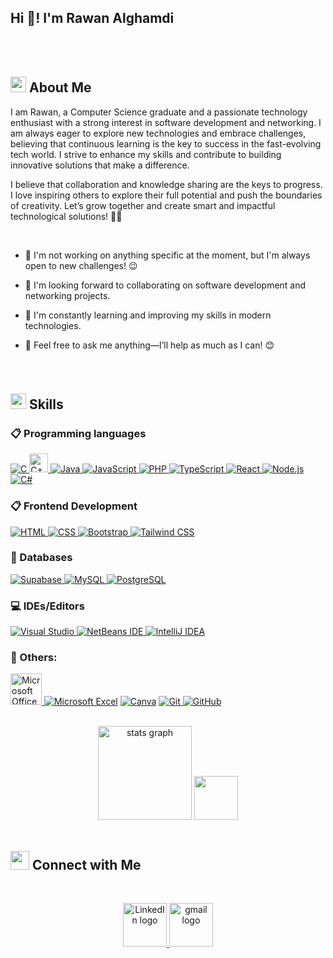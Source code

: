 <h2 align="left">Hi 👋! I'm Rawan Alghamdi  </h2>
<br>
<br>
<h2 id="--about-me"><img src="https://c.tenor.com/NCRHhqkXrJYAAAAi/programmers-go-internet.gif" width="25">  <b>About Me</b></h2>
<p>I am Rawan, a Computer Science graduate and a passionate technology enthusiast with a strong interest in software development and networking. I am always eager to explore new technologies and embrace challenges, believing that continuous learning is the key to success in the fast-evolving tech world. I strive to enhance my skills and contribute to building innovative solutions that make a difference.

I believe that collaboration and knowledge sharing are the keys to progress. I love inspiring others to explore their full potential and push the boundaries of creativity. Let’s grow together and create smart and impactful technological solutions! 🚀💡</p>
<br>
<ul>
<li>
<p>🔭 I'm not working on anything specific at the moment, but I'm always open to new challenges! 😉 </p>
</li>
<li>
<p> 👯 I'm looking forward to collaborating on software development and networking projects.</p>
</li>
<li>
<p>🌱 I'm constantly learning and improving my skills in modern technologies.</p>
</li>
<li>
<p>💬 Feel free to ask me anything—I’ll help as much as I can! 😊</p>
</li>
</ul>

###


###


<br>
<h2 id="-skills"><img src="https://media2.giphy.com/media/QssGEmpkyEOhBCb7e1/giphy.gif?cid=ecf05e47a0n3gi1bfqntqmob8g9aid1oyj2wr3ds3mg700bl&amp;rid=giphy.gif" width="25"><b> Skills</b></h2>

<h3 id="-programming-languages">📋 Programming languages</h3>
<p align="left"> 
  <a href="https://github.com/Rawan1312?tab=repositories&q=&type=&language=c" target="_blank"> 
    <img alt="C" src="https://img.shields.io/badge/C-%232370ED.svg?logo=c&amp;logoColor=white">
  </a> 
  <a href="https://github.com/Rawan1312?tab=repositories&q=&type=&language=cpp" target="_blank">
  <img alt="C++" src="https://img.icons8.com/?size=100&id=44328&format=png&color=000000" width="30" height="30">
</a>

  <a href="https://github.com/Rawan1312?tab=repositories&q=&type=&language=java" target="_blank"> 
    <img alt="Java" src="https://img.shields.io/badge/Java-%23ED8B00.svg?logo=java&amp;logoColor=white">
  </a>
  <a href="https://github.com/Rawan1312?tab=repositories&q=&type=&language=javascript" target="_blank"> 
    <img alt="JavaScript" src="https://img.shields.io/badge/JavaScript-%23F7DF1E.svg?logo=javascript&amp;logoColor=black">
  </a>
  <a href="https://github.com/Rawan1312?tab=repositories&q=&type=&language=php" target="_blank">
    <img alt="PHP" src="https://img.shields.io/badge/PHP-%23777BB4.svg?logo=php&amp;logoColor=white">
  </a>
  <a href="https://github.com/Rawan1312?tab=repositories&q=&type=&language=typescript" target="_blank">
    <img alt="TypeScript" src="https://img.shields.io/badge/TypeScript-%23282333.svg?logo=typescript&amp;logoColor=white">
  </a>
  <a href="https://github.com/Rawan1312?tab=repositories&q=&type=&language=react" target="_blank">
    <img alt="React" src="https://img.shields.io/badge/React-%2361DAFB.svg?logo=react&amp;logoColor=white">
  </a>
  <a href="https://github.com/Rawan1312?tab=repositories&q=&type=&language=nodejs" target="_blank">
    <img alt="Node.js" src="https://img.shields.io/badge/Node.js-%23339933.svg?logo=node.js&amp;logoColor=white">
  </a>
  <a href="https://github.com/Rawan1312?tab=repositories&q=&type=&language=csharp" target="_blank">
    <img alt="C#" src="https://img.shields.io/badge/C%23-%23239120.svg?logo=csharp&amp;logoColor=white">
  </a>
</p>

<h3 id="-frontend-development">📋 Frontend Development</h3>
<p align="left"> 
  <a href="https://github.com/Rawan1312?tab=repositories&q=&type=&language=html" target="_blank"> 
   <img alt="HTML" src="https://img.shields.io/badge/HTML5-%23E34F26.svg?logo=html5&amp;logoColor=white">
  </a>   
  <a href="https://github.com/Rawan1312?tab=repositories&q=&type=&language=css" target="_blank">
    <img alt="CSS" src="https://img.shields.io/badge/CSS3-%231572B6.svg?logo=css3&amp;logoColor=white">
  </a> 
  <a href="https://github.com/Rawan1312?tab=repositories&q=&type=&language=bootstrap" target="_blank"> 
    <img alt="Bootstrap" src="https://img.shields.io/badge/Bootstrap-%23563D7C.svg?logo=bootstrap&amp;logoColor=white">
  </a>
  <a href="https://github.com/Rawan1312?tab=repositories&q=&type=&language=tailwindcss" target="_blank"> 
    <img alt="Tailwind CSS" src="https://img.shields.io/badge/Tailwind%20CSS-%2338B2AC.svg?logo=tailwind-css&amp;logoColor=white">
  </a>
</p>

<h3 id="-databases">💾 Databases</h3>
<p align="left"> 
  <a href="https://github.com/Rawan1312?tab=repositories&q=&type=&language=supabase" target="_blank"> 
    <img alt="Supabase" src="https://img.shields.io/badge/Supabase-%237747FF.svg?logo=supabase&amp;logoColor=white">
  </a>   
  <a href="https://github.com/Rawan1312?tab=repositories&q=&type=&language=mysql" target="_blank"> 
    <img alt="MySQL" src="https://img.shields.io/badge/MySQL-%2300f.svg?logo=mysql&amp;logoColor=white">
  </a>
  <a href="https://github.com/Rawan1312?tab=repositories&q=&type=&language=postgresql" target="_blank">
    <img alt="PostgreSQL" src="https://img.shields.io/badge/PostgreSQL-%23316192.svg?logo=postgresql&amp;logoColor=white">
  </a>
</p>


<h3 id="-ideseditors">💻 IDEs/Editors</h3>
<p align="left"> 
  <a href="https://visualstudio.microsoft.com/" target="_blank"> 
    <img alt="Visual Studio" src="https://img.shields.io/badge/Visual%20Studio-5C2D91.svg?logo=visual-studio&amp;logoColor=white">
  </a>
  <a href="https://netbeans.apache.org/" target="_blank"> 
    <img alt="NetBeans IDE" src="https://img.shields.io/badge/NetBeans%20IDE-1B6AC6.svg?logo=apache-netbeans-ide&amp;logoColor=white">
  </a>
  <a href="https://www.jetbrains.com/idea/" target="_blank"> 
    <img alt="IntelliJ IDEA" src="https://img.shields.io/badge/IntelliJ%20IDEA-000000.svg?logo=intellij-idea&amp;logoColor=white">
  </a>
</p>

<h3 id="-others">🥅 Others:</h3>
<p>
 <a href="https://www.office.com" target="_blank">
  <img alt="Microsoft Office" src="https://img.icons8.com/?size=100&id=U31oMlwv2gFx&format=png&color=000000" height="50">
  <a href="https://www.microsoft.com/en-us/microsoft-365/excel" target="_blank"><img alt="Microsoft Excel" src="https://img.icons8.com/?size=50&id=13654&format=png&color=000000"></a>
  <a href="https://www.canva.com" target="_blank"><img alt="Canva" src="https://img.icons8.com/?size=50&id=iWw83PVcBpLw&format=png&color=000000"></a>
  <a href="https://git-scm.com/" target="_blank"> 
    <img alt="Git" src="https://img.icons8.com/?size=50&id=20906&format=png&color=000000">
  </a>
  <a href="https://github.com/" target="_blank"> 
    <img alt="GitHub" src="https://img.icons8.com/?size=50&id=v551nqGeHhGn&format=png&color=000000">
  </a>
</p>


<br>
<div align="center">
  <img src="https://github-readme-stats.vercel.app/api?username=Rawan1312&hide_title=false&hide_rank=false&show_icons=true&include_all_commits=true&count_private=true&disable_animations=false&theme=dracula&locale=en&hide_border=false" height="150" alt="stats graph"  />
  <img src="https://github-readme-stats.vercel.app/api/top-langs?username=Rawan1312&locale=en&hide_title=false&layout=compact&card_width=320&langs_count=5&theme=dracula&hide_border=false" height="70 alt="languages graph"  />
</div>


</div>
<br>

<h2 id="-connect-with-me"><img src="https://media.giphy.com/media/LnQjpWaON8nhr21vNW/giphy.gif" width="30"> <b>Connect with Me</b></h2>
<br>
<p align="center"><!-----Social Accounts------>
</p><p align="center">

<a href="http://linkedin.com/in/rawan-alrifai-225a16316">
  <img src="https://img.icons8.com/?size=100&id=xuvGCOXi8Wyg&format=png&color=000000" height="70" w alt="LinkedIn logo" />
</a>

<a href="mailto:rawanalrifai24@gmail.com">
  <img src="https://img.icons8.com/?size=100&id=P7UIlhbpWzZm&format=png&color=000000" height="70" alt="gmail logo" />
</a>
<br>




